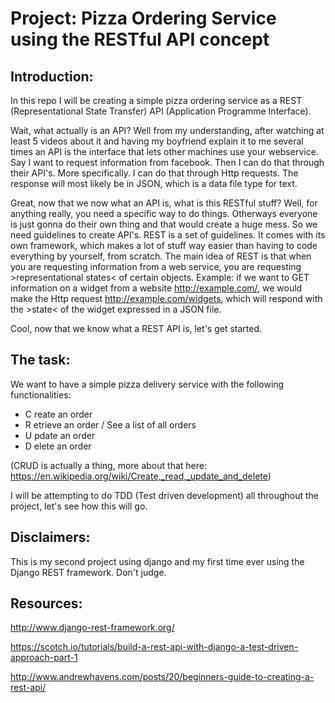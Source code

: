 # Project: Pizza Ordering Service using the RESTful API concept

## Introduction:
In this repo I will be creating a simple pizza ordering service as a REST (Representational State Transfer) API (Application Programme Interface).

Wait, what actually is an API? Well from my understanding, after watching at least 5 videos about it and having my boyfriend explain it to me several times an API is the interface that lets other machines use your webservice. Say I want to request information from facebook. Then I can do that through their API's. More specifically. I can do that through Http requests. The response will most likely be in JSON, which is a data file type for text.

Great, now that we now what an API is, what is this RESTful stuff? Well, for anything really, you need a specific way to do things. Otherways everyone is just gonna do their own thing and that would create a huge mess. So we need guidelines to create API's. REST is a set of guidelines. It comes with its own framework, which makes a lot of stuff way easier than having to code everything by yourself, from scratch. The main idea of REST is that when you are requesting information from a web service, you are requesting >representational states< of certain objects. Example: if we want to GET information on a widget from a website http://example.com/, we would make the Http request http://example.com/widgets, which will respond with the >state< of the widget expressed in a JSON file.

Cool, now that we know what a REST API is, let's get started.

## The task:
We want to have a simple pizza delivery service with the following functionalities:

- C reate an order
- R etrieve an order / See a list of all orders
- U pdate an order
- D elete an order

(CRUD is actually a thing, more about that here: https://en.wikipedia.org/wiki/Create,_read,_update_and_delete)

I will be attempting to do TDD (Test driven development) all throughout the project, let's see how this will go.

## Disclaimers:

This is my second project using django and my first time ever using the Django REST framework. Don't judge.



## Resources:

http://www.django-rest-framework.org/

https://scotch.io/tutorials/build-a-rest-api-with-django-a-test-driven-approach-part-1

http://www.andrewhavens.com/posts/20/beginners-guide-to-creating-a-rest-api/
